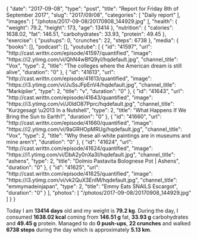 {
    "date": "2017-09-08",
    "type": "post",
    "title": "Report for Friday 8th of September 2017",
    "slug": "2017\/09\/08",
    "categories": [
        "Daily report"
    ],
    "images": [
        "\/photos\/2017-09-08\/20170908_144929.jpg"
    ],
    "health": {
        "weight": 79.2,
        "height": 173,
        "age": 13414
    },
    "nutrition": {
        "calories": 1638.02,
        "fat": 146.51,
        "carbohydrates": 33.93,
        "protein": 49.45
    },
    "exercise": {
        "pushups": 0,
        "crunches": 22,
        "steps": 6738
    },
    "media": {
        "books": [],
        "podcast": [],
        "youtube": [
            {
                "id": "41597",
                "url": "http:\/\/cast.writtn.com\/episode\/41597\/quantified",
                "image": "https:\/\/i2.ytimg.com\/vi\/QhN4wBfQ9yI\/hqdefault.jpg",
                "channel_title": "Vox",
                "type": 2,
                "title": "The colleges where the American dream is still alive",
                "duration": "0"
            },
            {
                "id": "41613",
                "url": "http:\/\/cast.writtn.com\/episode\/41613\/quantified",
                "image": "https:\/\/i3.ytimg.com\/vi\/JuSsJFpEnV4\/hqdefault.jpg",
                "channel_title": "Markiplier",
                "type": 2,
                "title": "v",
                "duration": "0"
            },
            {
                "id": "41643",
                "url": "http:\/\/cast.writtn.com\/episode\/41643\/quantified",
                "image": "https:\/\/i3.ytimg.com\/vi\/J0ldO87Pprc\/hqdefault.jpg",
                "channel_title": "Kurzgesagt \u2013 In a Nutshell",
                "type": 2,
                "title": "What Happens If We Bring the Sun to Earth?",
                "duration": "0"
            },
            {
                "id": "41660",
                "url": "http:\/\/cast.writtn.com\/episode\/41660\/quantified",
                "image": "https:\/\/i2.ytimg.com\/vi\/9aGRHOpMRUg\/hqdefault.jpg",
                "channel_title": "Vox",
                "type": 2,
                "title": "Why these all-white paintings are in museums and mine aren't",
                "duration": "0"
            },
            {
                "id": "41624",
                "url": "http:\/\/cast.writtn.com\/episode\/41624\/quantified",
                "image": "https:\/\/i1.ytimg.com\/vi\/DbA2y0nXa3I\/hqdefault.jpg",
                "channel_title": "ashens",
                "type": 2,
                "title": "Dolmio Pastavita Bolognese Pot | Ashens",
                "duration": "0"
            },
            {
                "id": "41625",
                "url": "http:\/\/cast.writtn.com\/episode\/41625\/quantified",
                "image": "https:\/\/i3.ytimg.com\/vi\/vk2QuX3EnlM\/hqdefault.jpg",
                "channel_title": "emmymadeinjapan",
                "type": 2,
                "title": "Emmy Eats SNAILS Escargot",
                "duration": "0"
            }
        ],
        "photos": [
            "\/photos\/2017-09-08\/20170908_144929.jpg"
        ]
    }
}

Today I am <strong>13414 days</strong> old and my weight is <strong>79.2 kg</strong>. During the day, I consumed <strong>1638.02 kcal</strong> coming from <strong>146.51 g</strong> fat, <strong>33.93 g</strong> carbohydrates and <strong>49.45 g</strong> protein. Managed to do <strong>0 push-ups</strong>, <strong>22 crunches</strong> and walked <strong>6738 steps</strong> during the day which is approximately <strong>5.13 km</strong>.